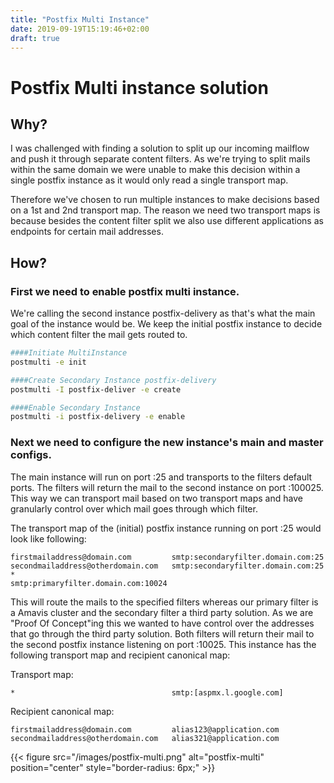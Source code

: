 ```yaml
---
title: "Postfix Multi Instance"
date: 2019-09-19T15:19:46+02:00
draft: true
---
```


# Postfix Multi instance solution

## Why?

I was challenged with finding a solution to split up our incoming mailflow and push it through separate content filters. As we're trying to split mails within the same domain we were unable to make this decision within a single postfix instance as it would only read a single transport map.

Therefore we've chosen to run multiple instances to make decisions based on a 1st and 2nd transport map. The reason we need two transport maps is because besides the content filter split we also use different applications as endpoints for certain mail addresses.

## How?

### First we need to enable postfix multi instance.

We're calling the second instance postfix-delivery as that's what the main goal of the instance would be. We keep the initial postfix instance to decide which content filter the mail gets routed to.

```bash
####Initiate MultiInstance
postmulti -e init

####Create Secondary Instance postfix-delivery
postmulti -I postfix-deliver -e create

####Enable Secondary Instance
postmulti -i postfix-delivery -e enable
```

### Next we need to configure the new instance's main and master configs.

The main instance will run on port :25 and transports to the filters default ports. The filters will return the mail to the second instance on port :100025. This way we can transport mail based on two transport maps and have granularly control over which mail goes through which filter.

The transport map of the (initial) postfix instance running on port :25 would look like following:

```
firstmailaddress@domain.com         smtp:secondaryfilter.domain.com:25
secondmailaddress@otherdomain.com   smtp:secondaryfilter.domain.com:25
*                                   smtp:primaryfilter.domain.com:10024
```

This will route the mails to the specified filters whereas our primary filter is a Amavis cluster and the secondary filter a third party solution. As we are "Proof Of Concept"ing this we wanted to have control over the addresses that go through the third party solution. Both filters will return their mail to the second postfix instance listening on port :10025. This instance has the following transport map and recipient canonical map:

Transport map:
```
*                                   smtp:[aspmx.l.google.com]
```

Recipient canonical map:
```
firstmailaddress@domain.com         alias123@application.com
secondmailaddress@otherdomain.com   alias321@application.com
```

{{< figure src="/images/postfix-multi.png" alt="postfix-multi" position="center" style="border-radius: 6px;" >}}
